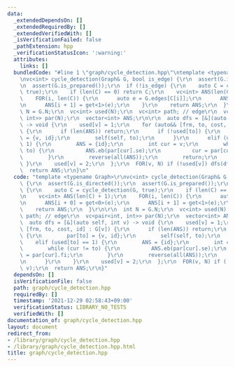 ```yaml
---
data:
  _extendedDependsOn: []
  _extendedRequiredBy: []
  _extendedVerifiedWith: []
  _isVerificationFailed: false
  _pathExtension: hpp
  _verificationStatusIcon: ':warning:'
  attributes:
    links: []
  bundledCode: "#line 1 \"graph/cycle_detection.hpp\"\ntemplate <typename Graph>\r\
    \nvc<int> cycle_detection(Graph& G, bool is_edge) {\r\n  assert(G.is_directed());\r\
    \n  assert(G.is_prepared());\r\n  if (!is_edge) {\r\n    auto C = cycle_detection(G,\
    \ true);\r\n    if (len(C) == 0) return C;\r\n    vc<int> ANS(len(C) + 1);\r\n\
    \    FOR(i, len(C)) {\r\n      auto e = G.edges[C[i]];\r\n      ANS[i + 0] = get<0>(e);\r\
    \n      ANS[i + 1] = get<1>(e);\r\n    }\r\n    return ANS;\r\n  }\r\n\r\n  int\
    \ N = G.N;\r\n  vc<int> used(N);\r\n  vc<int> path; // edge\r\n  vc<pair<int,\
    \ int>> par(N);\r\n  vector<int> ANS;\r\n\r\n  auto dfs = [&](auto self, int v)\
    \ -> void {\r\n    used[v] = 1;\r\n    for (auto&& [frm, to, cost, id] : G[v])\
    \ {\r\n      if (len(ANS)) return;\r\n      if (!used[to]) {\r\n        par[to]\
    \ = {v, id};\r\n        self(self, to);\r\n      }\r\n      elif (used[to] ==\
    \ 1) {\r\n        ANS = {id};\r\n        int cur = v;\r\n        while (cur !=\
    \ to) {\r\n          ANS.eb(par[cur].se);\r\n          cur = par[cur].fi;\r\n\
    \        }\r\n        reverse(all(ANS));\r\n        return;\r\n      }\r\n   \
    \ }\r\n    used[v] = 2;\r\n  };\r\n  FOR(v, N) if (!used[v]) dfs(dfs, v);\r\n\
    \  return ANS;\r\n}\n"
  code: "template <typename Graph>\r\nvc<int> cycle_detection(Graph& G, bool is_edge)\
    \ {\r\n  assert(G.is_directed());\r\n  assert(G.is_prepared());\r\n  if (!is_edge)\
    \ {\r\n    auto C = cycle_detection(G, true);\r\n    if (len(C) == 0) return C;\r\
    \n    vc<int> ANS(len(C) + 1);\r\n    FOR(i, len(C)) {\r\n      auto e = G.edges[C[i]];\r\
    \n      ANS[i + 0] = get<0>(e);\r\n      ANS[i + 1] = get<1>(e);\r\n    }\r\n\
    \    return ANS;\r\n  }\r\n\r\n  int N = G.N;\r\n  vc<int> used(N);\r\n  vc<int>\
    \ path; // edge\r\n  vc<pair<int, int>> par(N);\r\n  vector<int> ANS;\r\n\r\n\
    \  auto dfs = [&](auto self, int v) -> void {\r\n    used[v] = 1;\r\n    for (auto&&\
    \ [frm, to, cost, id] : G[v]) {\r\n      if (len(ANS)) return;\r\n      if (!used[to])\
    \ {\r\n        par[to] = {v, id};\r\n        self(self, to);\r\n      }\r\n  \
    \    elif (used[to] == 1) {\r\n        ANS = {id};\r\n        int cur = v;\r\n\
    \        while (cur != to) {\r\n          ANS.eb(par[cur].se);\r\n          cur\
    \ = par[cur].fi;\r\n        }\r\n        reverse(all(ANS));\r\n        return;\r\
    \n      }\r\n    }\r\n    used[v] = 2;\r\n  };\r\n  FOR(v, N) if (!used[v]) dfs(dfs,\
    \ v);\r\n  return ANS;\r\n}"
  dependsOn: []
  isVerificationFile: false
  path: graph/cycle_detection.hpp
  requiredBy: []
  timestamp: '2021-12-29 02:58:43+09:00'
  verificationStatus: LIBRARY_NO_TESTS
  verifiedWith: []
documentation_of: graph/cycle_detection.hpp
layout: document
redirect_from:
- /library/graph/cycle_detection.hpp
- /library/graph/cycle_detection.hpp.html
title: graph/cycle_detection.hpp
---
```

